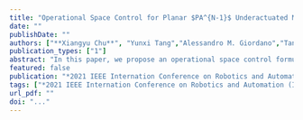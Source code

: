 ```yaml
---
title: "Operational Space Control for Planar $PA^{N-1}$ Underactuated Manipulators Using Orthogonal Projection and Quadratic Programming"
date: ""
publishDate: ""
authors: ["**Xiangyu Chu**", "Yunxi Tang","Alessandro M. Giordano","Tan Chen", " K. W. Samuel Au"]
publication_types: ["1"]
abstract: "In this paper, we propose an operational space control formulation for a planar $N$-link underactuated manipulator ($PA^{N-1}$) with a passive first joint subject to actuator constraints (N is greater than 3 or equal to 3), covering both stabilization and tracking tasks. Such underactuated manipulators have an inherent first-order nonholonomic constraint, allowing us to project their dynamics to a space consistent with the nonholonomic constraint. Based on the constrained dynamics, we can design operational space controllers with respect to tasks assuming that all joints of the manipulator are active. Due to underactuation, we design a Quadratic Programming (QP) based controller to minimize the error between the desired torque commands and available motor torques in the null space of the constraint, as well as involve the constraint of motor outputs. The proposed control framework was demonstrated by stabilization and tracking tasks in simulations with both planar $PA^{2}$ and $PA^{3}$ manipulators. Furthermore, we verified the controller experimentally using a planar $PA^{2}$ robot."
featured: false
publication: "*2021 IEEE Internation Conference on Robotics and Automation (ICRA)*"
tags: ["*2021 IEEE Internation Conference on Robotics and Automation (ICRA)*"]
url_pdf: ""
doi: "..."
---
```


